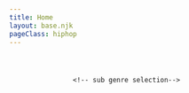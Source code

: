 ```yaml
---
title: Home
layout: base.njk
pageClass: hiphop
---
```

<h1 class="main-genre"><!-- genre--></h1>
<img src=""> <!-- image depicting the genre-->

<p class="summary"><!-- summary of main genre here--> </p>

                    <!-- sub genre selection-->
                    
<div class="sub">
<img src=""> <!-- image of popular album or artist from said sub-genre-->
<div class="sub-info">
<h3><!--sub genre name--></h3>
<p><!-- short description of sub genre--></p>
</div>
</div>

<div class="sub">
<img src=""> <!-- image of popular album or artist from said sub-genre-->
<div class="sub-info">
<h3><!--sub genre name--></h3>
<p><!-- short description of sub genre--></p>
</div>
</div>

<div class="sub">
<img src=""> <!-- image of popular album or artist from said sub-genre-->
<div class="sub-info">
<h3><!--sub genre name--></h3>
<p><!-- short description of sub genre--></p>
</div>
</div>
